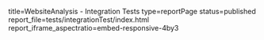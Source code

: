title=WebsiteAnalysis - Integration Tests
type=reportPage
status=published
report_file=tests/integrationTest/index.html
report_iframe_aspectratio=embed-responsive-4by3
~~~~~~


